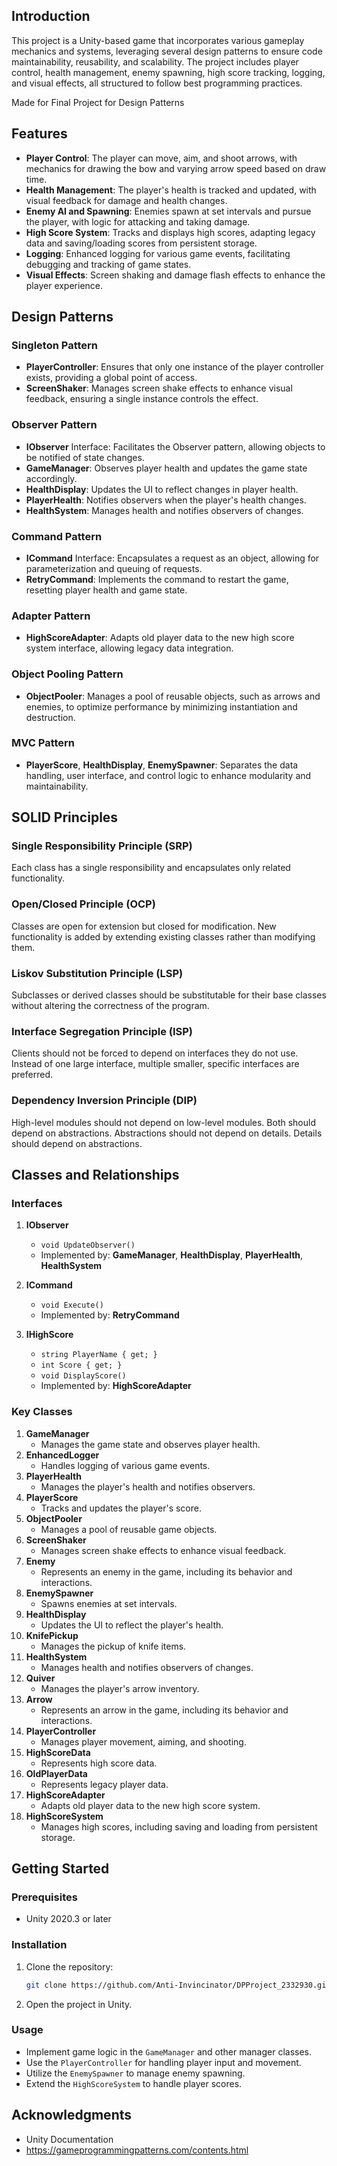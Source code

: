 ## Introduction

This project is a Unity-based game that incorporates various gameplay mechanics and systems, leveraging several design patterns to ensure code maintainability, reusability, and scalability. The project includes player control, health management, enemy spawning, high score tracking, logging, and visual effects, all structured to follow best programming practices.

Made for Final Project for Design Patterns 

## Features

- **Player Control**: The player can move, aim, and shoot arrows, with mechanics for drawing the bow and varying arrow speed based on draw time.
- **Health Management**: The player's health is tracked and updated, with visual feedback for damage and health changes.
- **Enemy AI and Spawning**: Enemies spawn at set intervals and pursue the player, with logic for attacking and taking damage.
- **High Score System**: Tracks and displays high scores, adapting legacy data and saving/loading scores from persistent storage.
- **Logging**: Enhanced logging for various game events, facilitating debugging and tracking of game states.
- **Visual Effects**: Screen shaking and damage flash effects to enhance the player experience.

## Design Patterns

### Singleton Pattern

- **PlayerController**: Ensures that only one instance of the player controller exists, providing a global point of access.
- **ScreenShaker**: Manages screen shake effects to enhance visual feedback, ensuring a single instance controls the effect.

### Observer Pattern

- **IObserver** Interface: Facilitates the Observer pattern, allowing objects to be notified of state changes.
- **GameManager**: Observes player health and updates the game state accordingly.
- **HealthDisplay**: Updates the UI to reflect changes in player health.
- **PlayerHealth**: Notifies observers when the player's health changes.
- **HealthSystem**: Manages health and notifies observers of changes.

### Command Pattern

- **ICommand** Interface: Encapsulates a request as an object, allowing for parameterization and queuing of requests.
- **RetryCommand**: Implements the command to restart the game, resetting player health and game state.

### Adapter Pattern

- **HighScoreAdapter**: Adapts old player data to the new high score system interface, allowing legacy data integration.

### Object Pooling Pattern

- **ObjectPooler**: Manages a pool of reusable objects, such as arrows and enemies, to optimize performance by minimizing instantiation and destruction.

### MVC Pattern

- **PlayerScore**, **HealthDisplay**, **EnemySpawner**: Separates the data handling, user interface, and control logic to enhance modularity and maintainability.

## SOLID Principles

### Single Responsibility Principle (SRP)

Each class has a single responsibility and encapsulates only related functionality.

### Open/Closed Principle (OCP)

Classes are open for extension but closed for modification. New functionality is added by extending existing classes rather than modifying them.

### Liskov Substitution Principle (LSP)

Subclasses or derived classes should be substitutable for their base classes without altering the correctness of the program.

### Interface Segregation Principle (ISP)

Clients should not be forced to depend on interfaces they do not use. Instead of one large interface, multiple smaller, specific interfaces are preferred.

### Dependency Inversion Principle (DIP)

High-level modules should not depend on low-level modules. Both should depend on abstractions. Abstractions should not depend on details. Details should depend on abstractions.

## Classes and Relationships

### Interfaces

1. **IObserver**
    - `void UpdateObserver()`
    - Implemented by: **GameManager**, **HealthDisplay**, **PlayerHealth**, **HealthSystem**

2. **ICommand**
    - `void Execute()`
    - Implemented by: **RetryCommand**

3. **IHighScore**
    - `string PlayerName { get; }`
    - `int Score { get; }`
    - `void DisplayScore()`
    - Implemented by: **HighScoreAdapter**

### Key Classes

1. **GameManager**
    - Manages the game state and observes player health.
2. **EnhancedLogger**
    - Handles logging of various game events.
3. **PlayerHealth**
    - Manages the player's health and notifies observers.
4. **PlayerScore**
    - Tracks and updates the player's score.
5. **ObjectPooler**
    - Manages a pool of reusable game objects.
6. **ScreenShaker**
    - Manages screen shake effects to enhance visual feedback.
7. **Enemy**
    - Represents an enemy in the game, including its behavior and interactions.
8. **EnemySpawner**
    - Spawns enemies at set intervals.
9. **HealthDisplay**
    - Updates the UI to reflect the player's health.
10. **KnifePickup**
    - Manages the pickup of knife items.
11. **HealthSystem**
    - Manages health and notifies observers of changes.
12. **Quiver**
    - Manages the player's arrow inventory.
13. **Arrow**
    - Represents an arrow in the game, including its behavior and interactions.
14. **PlayerController**
    - Manages player movement, aiming, and shooting.
15. **HighScoreData**
    - Represents high score data.
16. **OldPlayerData**
    - Represents legacy player data.
17. **HighScoreAdapter**
    - Adapts old player data to the new high score system.
18. **HighScoreSystem**
    - Manages high scores, including saving and loading from persistent storage.

## Getting Started

### Prerequisites

- Unity 2020.3 or later

### Installation

1. Clone the repository:
    ```sh
    git clone https://github.com/Anti-Invincinator/DPProject_2332930.git
    ```
2. Open the project in Unity.

### Usage

- Implement game logic in the `GameManager` and other manager classes.
- Use the `PlayerController` for handling player input and movement.
- Utilize the `EnemySpawner` to manage enemy spawning.
- Extend the `HighScoreSystem` to handle player scores.

## Acknowledgments

- Unity Documentation
- https://gameprogrammingpatterns.com/contents.html

